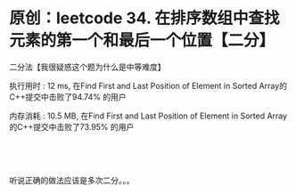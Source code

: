 # 原创：leetcode 34. 在排序数组中查找元素的第一个和最后一个位置【二分】

二分法【我很疑惑这个题为什么是中等难度】

执行用时 : 12 ms, 在Find First and Last Position of Element in Sorted Array的C++提交中击败了94.74% 的用户

内存消耗 : 10.5 MB, 在Find First and Last Position of Element in Sorted Array的C++提交中击败了73.95% 的用户

 

 

听说正确的做法应该是多次二分。。。 
